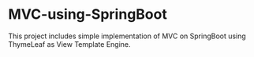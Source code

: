 # MVC-using-SpringBoot  
This project includes simple implementation of MVC on SpringBoot using ThymeLeaf as View Template Engine.
